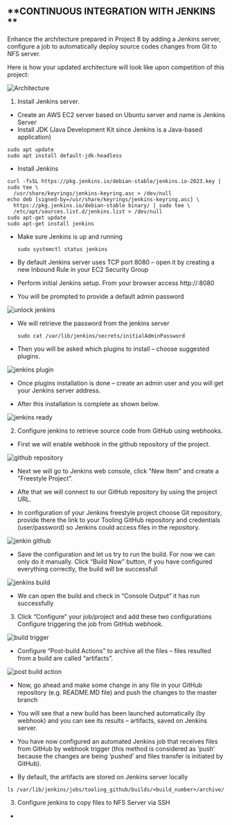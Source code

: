 ## **CONTINUOUS INTEGRATION WITH JENKINS **

Enhance the architecture prepared in Project 8 by adding a Jenkins server, configure a job to automatically deploy source codes changes from Git to NFS server.

Here is how your updated architecture will look like upon competition of this project:

![Architecture](./images/architekture.PNG)

1. Install Jenkins server.
- Create an AWS EC2 server based on Ubuntu server and name is Jenkins Server
- Install JDK (Java Development Kit since Jenkins is a Java-based application)

``````
sudo apt update
sudo apt install default-jdk-headless
``````
- Install Jenkins

``````
curl -fsSL https://pkg.jenkins.io/debian-stable/jenkins.io-2023.key | sudo tee \
  /usr/share/keyrings/jenkins-keyring.asc > /dev/null
echo deb [signed-by=/usr/share/keyrings/jenkins-keyring.asc] \
  https://pkg.jenkins.io/debian-stable binary/ | sudo tee \
  /etc/apt/sources.list.d/jenkins.list > /dev/null
sudo apt-get update
sudo apt-get install jenkins
``````

- Make sure Jenkins is up and running

    `sudo systemctl status jenkins`

- By default Jenkins server uses TCP port 8080 – open it by creating a new Inbound Rule in your EC2 Security Group

- Perform initial Jenkins setup.
From your browser access http://<Jenkins-Server-Public-IP-Address-or-Public-DNS-Name>:8080

- You will be prompted to provide a default admin password

![unlock jenkins](./images/unlock%20jenkins.PNG)

- We will retrieve the password from the jenkins server

    `sudo cat /var/lib/jenkins/secrets/initialAdminPassword`

- Then you will be asked which plugins to install – choose suggested plugins.

![jenkins plugin](./images/jenkin%20plugins.PNG)

- Once plugins installation is done – create an admin user and you will get your Jenkins server address.

- After this installation is complete as shown below.

![jenkins ready](./images/jenkins%20ready.PNG)

2. Configure jenkins to retrieve source code from GitHub using webhooks.

- First we will enable webhook in the github repository of the project. 

![github repository](./images/github%20webhook.PNG)

- Next we will go to Jenkins web console, click "New Item" and create a "Freestyle Project".

- Afte that we will connect to our GitHub repository by using the project URL. 

- In configuration of your Jenkins freestyle project choose Git repository, provide there the link to your Tooling GitHub repository and credentials (user/password) so Jenkins could access files in the repository.

![jenkin github](./images/jenkins%20github.PNG)

- Save the configuration and let us try to run the build. For now we can only do it manually.
Click “Build Now” button, if you have configured everything correctly, the build will be successfull

![jenkins build](./images/build.PNG)

- We can open the build and check in “Console Output” it has run successfully

3. Click “Configure” your job/project and add these two configurations Configure triggering the job from GitHub webhook.

![build trigger](./images/build%20trigger.PNG)

- Configure “Post-build Actions” to archive all the files – files resulted from a build are called “artifacts”.

![post build action](./images/post%20build%20action.PNG)

- Now, go ahead and make some change in any file in your GitHub repository (e.g. README.MD file) and push the changes to the master branch

- You will see that a new build has been launched automatically (by webhook) and you can see its results – artifacts, saved on Jenkins server.

- You have now configured an automated Jenkins job that receives files from GitHub by webhook trigger (this method is considered as ‘push’ because the changes are being ‘pushed’ and files transfer is initiated by GitHub).

- By default, the artifacts are stored on Jenkins server locally


`ls /var/lib/jenkins/jobs/tooling_github/builds/<build_number>/archive/`

3. Configure jenkins to copy files to NFS Server via SSH

- 